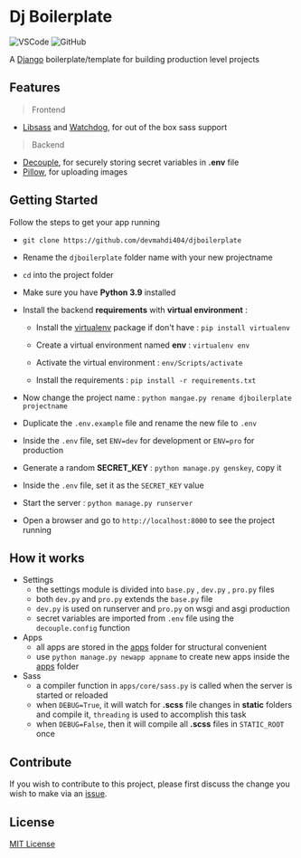 # Dj Boilerplate

![VSCode](https://img.shields.io/static/v1?logo=visual-studio-code&label=&message=vscode&color=0066b8)
![GitHub](https://img.shields.io/github/license/devmahdi404/code-django)

A [Django](https://www.djangoproject.com/) boilerplate/template for building production level projects

## Features

> Frontend

-   [Libsass](https://pypi.org/project/libsass/) and [Watchdog](https://pypi.org/project/watchdog/), for out of the box sass support

> Backend

-   [Decouple](https://pypi.org/project/python-decouple/), for securely storing secret variables in **.env** file
-   [Pillow](https://pypi.org/project/Pillow/), for uploading images

## Getting Started

Follow the steps to get your app running

-   `git clone https://github.com/devmahdi404/djboilerplate`

-   Rename the `djboilerplate` folder name with your new projectname

-   `cd` into the project folder

-   Make sure you have **Python 3.9** installed

-   Install the backend **requirements** with **virtual environment** :

    -   Install the [virtualenv](https://pypi.org/project/virtualenv/) package if don't have : `pip install virtualenv`

    -   Create a virtual environment named **env** : `virtualenv env`

    -   Activate the virtual environment : `env/Scripts/activate`

    -   Install the requirements : `pip install -r requirements.txt`

-   Now change the project name : `python mangae.py rename djboilerplate projectname`

-   Duplicate the `.env.example` file and rename the new file to `.env`

-   Inside the `.env` file, set `ENV=dev` for development or `ENV=pro` for production

-   Generate a random **SECRET_KEY** : `python manage.py genskey`, copy it

-   Inside the `.env` file, set it as the `SECRET_KEY` value

-   Start the server : `python manage.py runserver`

-   Open a browser and go to `http://localhost:8000` to see the project running

## How it works

-   Settings
    -   the settings module is divided into `base.py` , `dev.py` , `pro.py` files
    -   both `dev.py` and `pro.py` extends the `base.py` file
    -   `dev.py` is used on runserver and `pro.py` on wsgi and asgi production
    -   secret variables are imported from `.env` file using the `decouple.config` function
-   Apps
    -   all apps are stored in the [apps](apps) folder for structural convenient
    -   use `python manage.py newapp appname` to create new apps inside the [apps](apps) folder
-   Sass
    -   a compiler function in `apps/core/sass.py` is called when the server is started or reloaded
    -   when `DEBUG=True`, it will watch for **.scss** file changes in **static** folders and compile it, `threading` is used to accomplish this task
    -   when `DEBUG=False`, then it will compile all **.scss** files in `STATIC_ROOT` once

## Contribute

If you wish to contribute to this project, please first discuss the change you wish to make via an [issue](https://github.com/devmahdi404/djboilerplate/issues).

## License

[MIT License](LICENSE)

